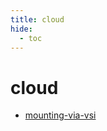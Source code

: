 ```yaml
---
title: cloud
hide:
  - toc
---
```


# cloud

- [mounting-via-vsi](/home/library/data/mounting-via-vsi/)  
  <small></small>